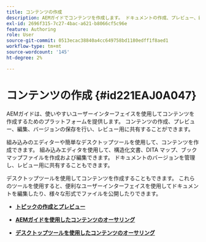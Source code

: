 ```yaml
---
title: コンテンツの作成
description: AEMガイドでコンテンツを作成します。 ドキュメントの作成、プレビュー、編集、バージョンの保存、レビュー用の共有を行う方法を説明します。
exl-id: 2696f315-7c27-4bac-a621-b8066cf5c96e
feature: Authoring
role: User
source-git-commit: 0513ecac38840a4cc649758bd1180edff1f8aed1
workflow-type: tm+mt
source-wordcount: '145'
ht-degree: 2%

---
```


# コンテンツの作成 {#id221EAJ0A047}

AEMガイドは、使いやすいユーザーインターフェイスを使用してコンテンツを作成するためのプラットフォームを提供します。 コンテンツの作成、プレビュー、編集、バージョンの保存を行い、レビュー用に共有することができます。

組み込みのエディターや簡単なデスクトップツールを使用して、コンテンツを作成できます。 組み込みエディタを使用して、構造化文書、DITA マップ、ブックマップファイルを作成および編集できます。 ドキュメントのバージョンを管理し、レビュー用に共有することもできます。

デスクトップツールを使用してコンテンツを作成することもできます。 これらのツールを使用すると、便利なユーザーインターフェイスを使用してドキュメントを編集したり、様々な形式でファイルを公開したりできます。

- **[トピックの作成とプレビュー](create-preview-topics.md)**

- **[AEMガイドを使用したコンテンツのオーサリング](authoring-content-xml-doc.md)**

- **[デスクトップツールを使用したコンテンツのオーサリング](author-desktop-tools.md)**
